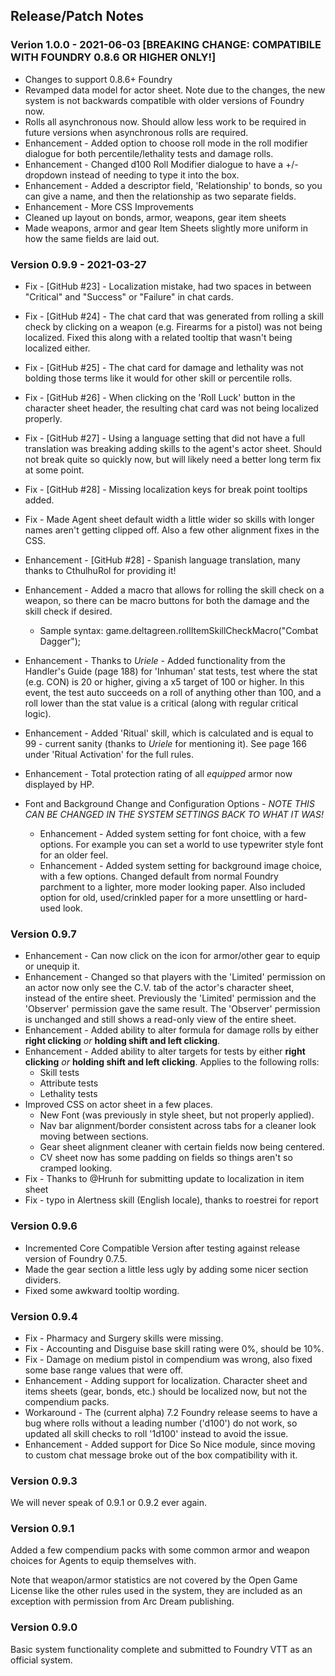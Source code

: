 ## Release/Patch Notes

### Verion 1.0.0 - 2021-06-03 [BREAKING CHANGE: COMPATIBILE WITH FOUNDRY 0.8.6 OR HIGHER ONLY!]

* Changes to support 0.8.6+ Foundry
 * Revamped data model for actor sheet. Note due to the changes, the new system is not backwards compatible with older versions of Foundry now.
 * Rolls all asynchronous now.  Should allow less work to be required in future versions when asynchronous rolls are required.
* Enhancement - Added option to choose roll mode in the roll modifier dialogue for both percentile/lethality tests and damage rolls.
* Enhancement - Changed d100 Roll Modifier dialogue to have a +/- dropdown instead of needing to type it into the box.
* Enhancement - Added a descriptor field, 'Relationship' to bonds, so you can give a name, and then the relationship as two separate fields.
* Enhancement - More CSS Improvements
 * Cleaned up layout on bonds, armor, weapons, gear item sheets
 * Made weapons, armor and gear Item Sheets slightly more uniform in how the same fields are laid out.

### Version 0.9.9 - 2021-03-27

  * Fix - [GitHub #23] - Localization mistake, had two spaces in between "Critical" and "Success" or "Failure" in chat cards.
  * Fix - [GitHub #24] - The chat card that was generated from rolling a skill check by clicking on a weapon (e.g. Firearms for a pistol) was not being localized. Fixed this along with a related tooltip that wasn't being localized either.
  * Fix - [GitHub #25] - The chat card for damage and lethality was not bolding those terms like it would for other skill or percentile rolls.
  * Fix - [GitHub #26] - When clicking on the 'Roll Luck' button in the character sheet header, the resulting chat card was not being localized properly.
  * Fix - [GitHub #27] - Using a language setting that did not have a full translation was breaking adding skills to the agent's actor sheet. Should not break quite so quickly now, but will likely need a better long term fix at some point.
  * Fix - [GitHub #28] - Missing localization keys for break point tooltips added.
  * Fix - Made Agent sheet default width a little wider so skills with longer names aren't getting clipped off.  Also a few other alignment fixes in the CSS.

  * Enhancement - [GitHub #28] - Spanish language translation, many thanks to CthulhuRol for providing it!
  * Enhancement - Added a macro that allows for rolling the skill check on a weapon, so there can be macro buttons for both the damage and the skill check if desired.
    * Sample syntax: game.deltagreen.rollItemSkillCheckMacro("Combat Dagger");
  * Enhancement - Thanks to *Uriele* - Added functionality from the Handler's Guide (page 188) for 'Inhuman' stat tests, test where the stat (e.g. CON) is 20 or higher, giving a x5 target of 100 or higher.  In this event, the test auto succeeds on a roll of anything other than 100, and a roll lower than the stat value is a critical (along with regular critical logic).
  * Enhancement - Added 'Ritual' skill, which is calculated and is equal to 99 - current sanity (thanks to *Uriele* for mentioning it).  See page 166 under 'Ritual Activation' for the full rules.
  * Enhancement - Total protection rating of all _equipped_ armor now displayed by HP.

  * Font and Background Change and Configuration Options - *NOTE THIS CAN BE CHANGED IN THE SYSTEM SETTINGS BACK TO WHAT IT WAS!*
    * Enhancement - Added system setting for font choice, with a few options.  For example you can set a world to use typewriter style font for an older feel.
    * Enhancement - Added system setting for background image choice, with a few options.  Changed default from normal Foundry parchment to a lighter, more moder looking paper.  Also included option for old, used/crinkled paper for a more unsettling or hard-used look. 

### Version 0.9.7
* Enhancement - Can now click on the icon for armor/other gear to equip or unequip it.
* Enhancement - Changed so that players with the 'Limited' permission on an actor now only see the C.V. tab of the actor's character sheet, instead of the entire sheet.  Previously the 'Limited' permission and the 'Observer' permission gave the same result.  The 'Observer' permission is unchanged and still shows a read-only view of the entire sheet.
* Enhancement - Added ability to alter formula for damage rolls by either __right clicking__ *or* __holding shift and left clicking__.
* Enhancement - Added ability to alter targets for tests by either __right clicking__ *or* __holding shift and left clicking__.  Applies to the following rolls:
  * Skill tests 
  * Attribute tests 
  * Lethality tests
* Improved CSS on actor sheet in a few places.
  *  New Font (was previously in style sheet, but not properly applied).
  *  Nav bar alignment/border consistent across tabs for a cleaner look moving between sections.
  *  Gear sheet alignment cleaner with certain fields now being centered.
  *  CV sheet now has some padding on fields so things aren't so cramped looking.
* Fix - Thanks to @Hrunh for submitting update to localization in item sheet
* Fix - typo in Alertness skill (English locale), thanks to roestrei for report

### Version 0.9.6
* Incremented Core Compatible Version after testing against release version of Foundry 0.7.5.
* Made the gear section a little less ugly by adding some nicer section dividers.
* Fixed some awkward tooltip wording.

### Version 0.9.4
* Fix - Pharmacy and Surgery skills were missing.
* Fix - Accounting and Disguise base skill rating were 0%, should be 10%.
* Fix - Damage on medium pistol in compendium was wrong, also fixed some base range values that were off.
* Enhancement - Adding support for localization.  Character sheet and items sheets (gear, bonds, etc.) should be localized now, but not the compendium packs.
* Workaround - The (current alpha) 7.2 Foundry release seems to have a bug where rolls without a leading number ('d100') do not work, so updated all skill checks to roll '1d100' instead to avoid the issue.
* Enhancement - Added support for Dice So Nice module, since moving to custom chat message broke out of the box compatibility with it.

### Version 0.9.3
We will never speak of 0.9.1 or 0.9.2 ever again.

### Version 0.9.1
Added a few compendium packs with some common armor and weapon choices for Agents to equip themselves with.  

Note that weapon/armor statistics are not covered by the Open Game License like the other rules used in the system, they are included as an exception with permission from Arc Dream publishing.

### Version 0.9.0
Basic system functionality complete and submitted to Foundry VTT as an official system.